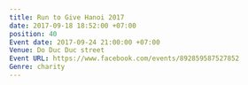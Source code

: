 ```yaml
---
title: Run to Give Hanoi 2017
date: 2017-09-18 18:52:00 +07:00
position: 40
Event date: 2017-09-24 21:00:00 +07:00
Venue: Do Duc Duc street
Event URL: https://www.facebook.com/events/892859587527852
Genre: charity
---
```


